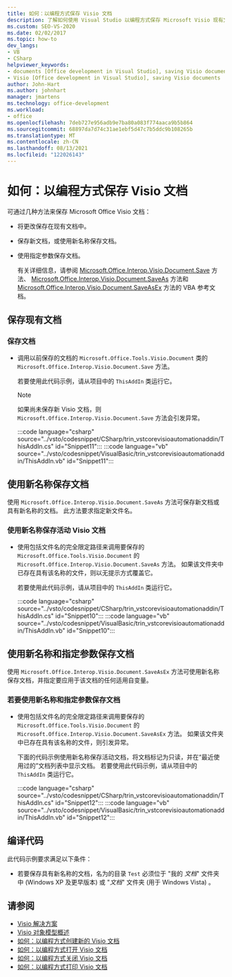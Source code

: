 ```yaml
---
title: 如何：以编程方式保存 Visio 文档
description: 了解如何使用 Visual Studio 以编程方式保存 Microsoft Visio 现有文档和尚未保存的新文档。
ms.custom: SEO-VS-2020
ms.date: 02/02/2017
ms.topic: how-to
dev_langs:
- VB
- CSharp
helpviewer_keywords:
- documents [Office development in Visual Studio], saving Visio documents
- Visio [Office development in Visual Studio], saving Visio documents
author: John-Hart
ms.author: johnhart
manager: jmartens
ms.technology: office-development
ms.workload:
- office
ms.openlocfilehash: 7deb727e956adb9e7ba80a083f774aaca9b5b864
ms.sourcegitcommit: 68897da7d74c31ae1ebf5d47c7b5ddc9b108265b
ms.translationtype: MT
ms.contentlocale: zh-CN
ms.lasthandoff: 08/13/2021
ms.locfileid: "122026143"
---
```

# <a name="how-to-programmatically-save-visio-documents"></a>如何：以编程方式保存 Visio 文档
  可通过几种方法来保存 Microsoft Office Visio 文档：

- 将更改保存在现有文档中。

- 保存新文档，或使用新名称保存文档。

- 使用指定参数保存文档。

  有关详细信息，请参阅 [Microsoft.Office.Interop.Visio.Document.Save](/office/vba/api/Visio.Document.Save) 方法、 [Microsoft.Office.Interop.Visio.Document.SaveAs](/office/vba/api/Visio.Document.SaveAs) 方法和 [Microsoft.Office.Interop.Visio.Document.SaveAsEx](/office/vba/api/Visio.Document.SaveAsEx) 方法的 VBA 参考文档。

## <a name="save-an-existing-document"></a>保存现有文档

### <a name="to-save-a-document"></a>保存文档

- 调用以前保存的文档的 `Microsoft.Office.Tools.Visio.Document` 类的 `Microsoft.Office.Interop.Visio.Document.Save` 方法。

     若要使用此代码示例，请从项目中的 `ThisAddIn` 类运行它。

    > [!NOTE]
    > 如果尚未保存新 Visio 文档，则 `Microsoft.Office.Interop.Visio.Document.Save` 方法会引发异常。

     :::code language="csharp" source="../vsto/codesnippet/CSharp/trin_vstcorevisioautomationaddin/ThisAddIn.cs" id="Snippet11":::
     :::code language="vb" source="../vsto/codesnippet/VisualBasic/trin_vstcorevisioautomationaddin/ThisAddIn.vb" id="Snippet11":::

## <a name="save-a-document-with-a-new-name"></a>使用新名称保存文档
 使用 `Microsoft.Office.Interop.Visio.Document.SaveAs` 方法可保存新文档或具有新名称的文档。 此方法要求指定新文件名。

### <a name="to-save-the-active-visio-document-with-a-new-name"></a>使用新名称保存活动 Visio 文档

- 使用包括文件名的完全限定路径来调用要保存的 `Microsoft.Office.Tools.Visio.Document` 的 `Microsoft.Office.Interop.Visio.Document.SaveAs` 方法。 如果该文件夹中已存在具有该名称的文件，则以无提示方式覆盖它。

     若要使用此代码示例，请从项目中的 `ThisAddIn` 类运行它。

     :::code language="csharp" source="../vsto/codesnippet/CSharp/trin_vstcorevisioautomationaddin/ThisAddIn.cs" id="Snippet10":::
     :::code language="vb" source="../vsto/codesnippet/VisualBasic/trin_vstcorevisioautomationaddin/ThisAddIn.vb" id="Snippet10":::

## <a name="save-a-document-with-a-new-name-and-specified-arguments"></a>使用新名称和指定参数保存文档
 使用 `Microsoft.Office.Interop.Visio.Document.SaveAsEx` 方法可使用新名称保存文档，并指定要应用于该文档的任何适用自变量。

### <a name="to-save-document-with-a-new-name-and-specified-arguments"></a>若要使用新名称和指定参数保存文档

- 使用包括文件名的完全限定路径来调用要保存的 `Microsoft.Office.Tools.Visio.Document` 的 `Microsoft.Office.Interop.Visio.Document.SaveAsEx` 方法。 如果该文件夹中已存在具有该名称的文件，则引发异常。

     下面的代码示例使用新名称保存活动文档，将文档标记为只读，并在“最近使用过的”文档列表中显示文档。 若要使用此代码示例，请从项目中的 `ThisAddIn` 类运行它。

     :::code language="csharp" source="../vsto/codesnippet/CSharp/trin_vstcorevisioautomationaddin/ThisAddIn.cs" id="Snippet12":::
     :::code language="vb" source="../vsto/codesnippet/VisualBasic/trin_vstcorevisioautomationaddin/ThisAddIn.vb" id="Snippet12":::

## <a name="compile-the-code"></a>编译代码
 此代码示例要求满足以下条件：

- 若要保存具有新名称的文档，名为的目录 `Test` 必须位于 "我的 *文档*" 文件夹中 (Windows XP 及更早版本) 或 "*文档*" 文件夹 (用于 Windows Vista) 。

## <a name="see-also"></a>请参阅
- [Visio 解决方案](../vsto/visio-solutions.md)
- [Visio 对象模型概述](../vsto/visio-object-model-overview.md)
- [如何：以编程方式创建新的 Visio 文档](../vsto/how-to-programmatically-create-new-visio-documents.md)
- [如何：以编程方式打开 Visio 文档](../vsto/how-to-programmatically-open-visio-documents.md)
- [如何：以编程方式关闭 Visio 文档](../vsto/how-to-programmatically-close-visio-documents.md)
- [如何：以编程方式打印 Visio 文档](../vsto/how-to-programmatically-print-visio-documents.md)

